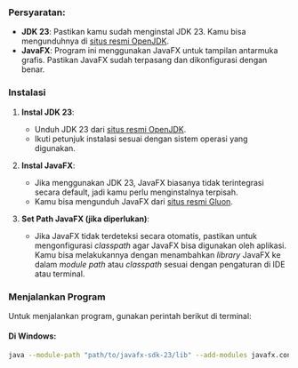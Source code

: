 ### Persyaratan:
- **JDK 23**: Pastikan kamu sudah menginstal JDK 23. Kamu bisa mengunduhnya di [situs resmi OpenJDK](https://jdk.java.net/23/).
- **JavaFX**: Program ini menggunakan JavaFX untuk tampilan antarmuka grafis. Pastikan JavaFX sudah terpasang dan dikonfigurasi dengan benar.

### Instalasi
1. **Instal JDK 23**:
    - Unduh JDK 23 dari [situs resmi OpenJDK](https://jdk.java.net/23/).
    - Ikuti petunjuk instalasi sesuai dengan sistem operasi yang digunakan.

2. **Instal JavaFX**:
    - Jika menggunakan JDK 23, JavaFX biasanya tidak terintegrasi secara default, jadi kamu perlu menginstalnya terpisah.
    - Kamu bisa mengunduh JavaFX dari [situs resmi Gluon](https://gluonhq.com/products/javafx/).

3. **Set Path JavaFX (jika diperlukan)**:
    - Jika JavaFX tidak terdeteksi secara otomatis, pastikan untuk mengonfigurasi *classpath* agar JavaFX bisa digunakan oleh aplikasi. Kamu bisa melakukannya dengan menambahkan *library* JavaFX ke dalam *module path* atau *classpath* sesuai dengan pengaturan di IDE atau terminal.

### Menjalankan Program
Untuk menjalankan program, gunakan perintah berikut di terminal:

#### Di Windows:
```bash
java --module-path "path/to/javafx-sdk-23/lib" --add-modules javafx.controls,javafx.fxml -jar bin/IQPuzzleProSolver.jar

